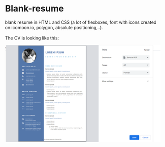 # Blank-resume
blank resume in HTML and CSS (a lot of flexboxes, font with icons created on icomoon.io, polygon, absolute positioning,..). <br> <br>
The CV is looking like this:

<img src="./Lorem Ipsum Resume - printscreen.png"> 
